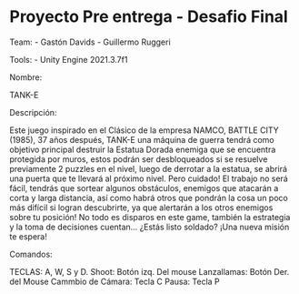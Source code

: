 # Proyecto Pre entrega - Desafio Final

Team:
    - Gastón Davids
    - Guillermo Ruggeri

Tools:
    - Unity Engine 2021.3.7f1


Nombre:

TANK-E

Descripción: 

Este juego inspirado en el Clásico de la empresa NAMCO, BATTLE CITY (1985), 37 años después, TANK-E una máquina de guerra tendrá como objetivo principal destruir la Estatua Dorada enemiga que se encuentra protegida por muros, estos podrán ser desbloqueados si se resuelve previamente 2 puzzles en el nivel, luego de derrotar a la estatua, se abrirá una puerta que te llevará al próximo nivel. Pero cuidado! El trabajo no será fácil, tendrás que sortear algunos obstáculos, enemigos que atacarán a corta y larga distancia, así como habrá otros que pondrán la cosa un poco más difícil si logran descubrirte, ya que alertarán a los otros enemigos sobre tu posición! No todo es disparos en este game, también la estrategia y la toma de decisiones cuentan… ¿Estás listo soldado? ¡Una nueva misión te espera!


Comandos:

TECLAS: A, W, S y D.
Shoot: Botón izq. Del mouse
Lanzallamas: Botón Der. del Mouse
Cammbio de Cámara: Tecla C
Pausa: Tecla P




